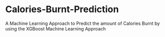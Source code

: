 # Calories-Burnt-Prediction
A Machine Learning Approach to Predict the amount of Calories Burnt by using the XGBoost Machine Learning Approach
